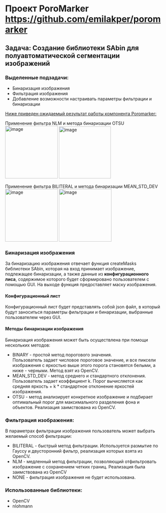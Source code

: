 # Проект PoroMarker https://github.com/emilakper/poromarker
## Задача:  Создание библиотеки SAbin для полуавтоматической сегментации изображений

### Выделенные подзадачи:
  * Бинаризация изображения
  * Фильтрация изображения
  * Добавление возможности настраивать параметры фильтрации и бинаризации

<ins>Ниже приведен ожидаемый результат работы компонента Poromarker:<ins/>

Применение фильтра NLM и метода бинаризации OTSU <br/>
<img width="170" alt="image" src="https://github.com/s4salo/misis2023f-22-04-gavrilyuk-a-v/assets/127080534/f5c22634-cf1d-4876-a8c2-b5c7fa7592a5"> <img width="168" alt="image" src="https://github.com/s4salo/misis2023f-22-04-gavrilyuk-a-v/assets/127080534/815cdb4d-558a-4d40-b584-2fcb40bfa970"><br/>

Применение фильтра BILITERAL и метода бинаризации MEAN_STD_DEV <br>
<img width="170" alt="image" src="https://github.com/s4salo/misis2023f-22-04-gavrilyuk-a-v/assets/127080534/a3566af2-16e4-48d0-8ec1-8f9b8dacdece"> <img width="170" alt="image" src="https://github.com/s4salo/misis2023f-22-04-gavrilyuk-a-v/assets/127080534/bf50a1c1-287d-4621-9c12-66efbfd4e34d">


### Бинаризация изображения 
За бинаризацию изображения отвечает функция createMasks библиотеки SAbin, которая на вход принимает изображение, подлежащее бинаризации, а также данные из **конфигурационного лиса**,
содержимое которого будет сформировано пользователем с помощью GUI. На выходе функция предоставляет маску изображения.

#### Конфигурационный лист 
Конфигурационный лист будет представлять собой json файл, в который будут заноситься параметры фильтрации и бинаризации, выбранные пользователем через GUI.

#### Методы бинаризации изображения
Бинаризация изображения может быть осуществлена при помощи нескольких методов: <br/>
* BINARY - простой метод порогового значения.  <br/> Пользователь задает числовое пороговое значение, и все пиксели изображения с яркостью выше этого порога становятся белыми, а ниже - черными. Метод взят из OpenCV.
* MEAN_STD_DEV - метод среднего и стандартного отклонения. <br/> Пользователь задает коэффициент k. Порог вычисляется как средняя яркость + k * стандартное отклонение яркостей изображения.
* OTSU - метод анализирует конкретное изображение и подбирает оптимальный порог для максимального разделения фона и объектов. Реализация заимствована из OpenCV.
  
### Фильтрация изображения:
В параметрах фильтрации изображения пользователь может выбрать желаемый способ фильтрации:
* BILITERAL - быстрый метод фильтрации. Используется размытие по Гауссу и двусторонний фильтр, реализация которых взята из OpenCV.
* NLM - медленный метод фильтрации, позволяющий отфильтровать изображение с сохранением четких границ. Реализация была заимствована из OpenCV
* NONE - фильтрация изображения не будет использована.
  
### Использованные библиотеки:
* OpenCV
* nlohmann

   

      



   

